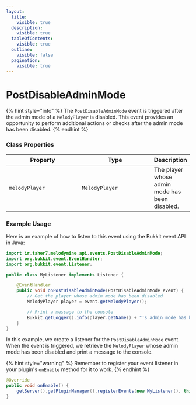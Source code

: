 ```yaml
---
layout:
  title:
    visible: true
  description:
    visible: true
  tableOfContents:
    visible: true
  outline:
    visible: false
  pagination:
    visible: true
---
```


# PostDisableAdminMode

{% hint style="info" %}
The `PostDisableAdminMode` event is triggered after the admin mode of a `MelodyPlayer` is disabled. This event provides an opportunity to perform additional actions or checks after the admin mode has been disabled.
{% endhint %}

### Class Properties

<table><thead><tr><th width="202">Property</th><th width="199">Type</th><th>Description</th></tr></thead><tbody><tr><td><code>melodyPlayer</code></td><td><code>MelodyPlayer</code></td><td>The player whose admin mode has been disabled.</td></tr></tbody></table>

### Example Usage

Here is an example of how to listen to this event using the Bukkit event API in Java:

```java
import ir.taher7.melodymine.api.events.PostDisableAdminMode;
import org.bukkit.event.EventHandler;
import org.bukkit.event.Listener;

public class MyListener implements Listener {

    @EventHandler
    public void onPostDisableAdminMode(PostDisableAdminMode event) {
        // Get the player whose admin mode has been disabled
        MelodyPlayer player = event.getMelodyPlayer();

        // Print a message to the console
        Bukkit.getLogger().info(player.getName() + "'s admin mode has been disabled.");
    }
}
```

In this example, we create a listener for the `PostDisableAdminMode` event. When the event is triggered, we retrieve the `MelodyPlayer` whose admin mode has been disabled and print a message to the console.

{% hint style="warning" %}
Remember to register your event listener in your plugin's `onEnable` method for it to work.
{% endhint %}

```java
@Override
public void onEnable() {
    getServer().getPluginManager().registerEvents(new MyListener(), this);
}
```
